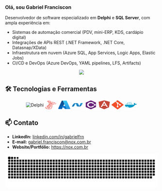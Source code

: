 ### Olá, sou Gabriel Franciscon

Desenvolvedor de software especializado em **Delphi** e **SQL Server**, com ampla experiência em:
- Sistemas de automação comercial (PDV, mini-ERP, KDS, cardápio digital)
- Integrações de APIs REST (.NET Framework, .NET Core, Datasnap/XData)
- Infraestrutura em nuvem (Azure SQL, App Services, Logic Apps, Elastic Jobs)
- CI/CD e DevOps (Azure DevOps, YAML pipelines, LFS, Artifacts)

<div align="center">
  <a href="https://github-readme-stats.vercel.app/api?username=SEU_USUARIO&show_icons=true&theme=dark&include_all_commits=true&count_private=true">
    <img height="180em" src="https://github-readme-stats.vercel.app/api?username=SEU_USUARIO&show_icons=true&theme=dark&include_all_commits=true&count_private=true"/>
  </a>
</div>

## 🛠 Tecnologias e Ferramentas

<div align="center">
  <img align="center" alt="Delphi"            height="30" width="40" src="https://www.embarcadero.com/images/logos/rad-studio-logo-128.png" />
  <img align="center" alt="SQL Server"        height="30" width="40" src="https://raw.githubusercontent.com/devicons/devicon/master/icons/microsoftsqlserver/microsoftsqlserver-plain.svg" />
  <img align="center" alt="Azure"             height="30" width="40" src="https://raw.githubusercontent.com/devicons/devicon/master/icons/azure/azure-original.svg" />
  <img align="center" alt=".NET"              height="30" width="40" src="https://raw.githubusercontent.com/devicons/devicon/master/icons/dot-net/dot-net-original.svg" />
  <img align="center" alt="C#"                height="30" width="40" src="https://raw.githubusercontent.com/devicons/devicon/master/icons/csharp/csharp-plain.svg" />
  <img align="center" alt="Angular"           height="30" width="40" src="https://raw.githubusercontent.com/devicons/devicon/master/icons/angularjs/angularjs-plain.svg" />
  <img align="center" alt="Git"               height="30" width="40" src="https://raw.githubusercontent.com/devicons/devicon/master/icons/git/git-plain.svg" />
  <img align="center" alt="Docker"            height="30" width="40" src="https://raw.githubusercontent.com/devicons/devicon/master/icons/docker/docker-plain.svg" />
</div>

## 📫 Contato

- **LinkedIn:** [linkedin.com/in/gabrielfrn](https://www.linkedin.com/in/gbrlfr)  
- **E-mail:** gabriel.franciscon@nox.com.br  
- **Website/Portfólio:** https://nox.com.br  

<div align="center">
  <a href="https://github.com/gabrielfrn">
    <img src="https://github.com/gabrielfrn/gabrielfrn/blob/output/github-contribution-grid-snake.svg" alt="Contribuições GitHub"/>
  </a>
</div>
